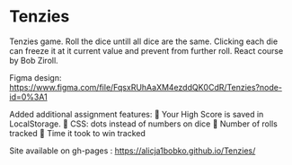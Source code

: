 # Tenzies

Tenzies game. Roll the dice untill all dice are the same. Clicking each die can freeze it at it current value and prevent from further roll.
React course by Bob Ziroll.

Figma design:
https://www.figma.com/file/FqsxRUhAaXM4ezddQK0CdR/Tenzies?node-id=0%3A1

Added additional assignment features:
🚀 Your High Score is saved in LocalStorage.
🚀 CSS: dots instead of numbers on dice
🚀 Number of rolls tracked
🚀 Time it took to win tracked

Site available on gh-pages : https://alicja1bobko.github.io/Tenzies/